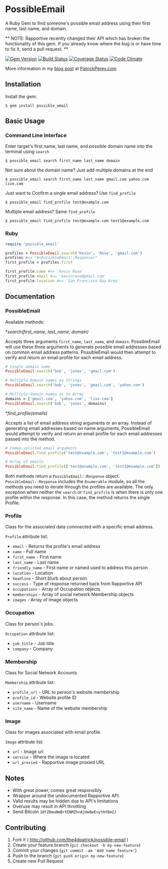 PossibleEmail
=========
A Ruby Gem to find someone's possible email address using their first name, last name, and domain.

** NOTE: Rapportive recently changed their API which has broken the functionality of this gem. If you already know where the bug is or have time to fix it, send a pull request. **

[![Gem Version](https://badge.fury.io/rb/possible_email.svg)](http://badge.fury.io/rb/possible_email)
[![Build Status](https://travis-ci.org/the4dpatrick/possible-email.svg?branch=master)](https://travis-ci.org/the4dpatrick/possible-email)
[![Coverage Status](https://coveralls.io/repos/the4dpatrick/possible-email/badge.png?branch=master)](https://coveralls.io/r/the4dpatrick/possible-email?branch=master)
[![Code Climate](https://codeclimate.com/github/the4dpatrick/possible-email/badges/gpa.svg)](https://codeclimate.com/github/the4dpatrick/possible-email)

More information in my [blog post](http://patrickperey.com/possible-email "blog post") at [PatrickPerey.com](http://patrickperey.com "Patrick Perey Blog")

Installation
------------
Install the gem:

```
$ gem install possible_email
```

Basic Usage
-----

### Command Line Interface


Enter target's first name, last name, and possible domain name into the terminal using `search`

```
$ possible_email search first_name last_name domain
```

Not sure about the domain name? Just add multiple domains at the end

```
$ possible_email search first_name last_name gmail.com yahoo.com live.com
```


Just want to Confirm a single email address? Use `find_profile`

```
$ possible_email find_profile test@example.com
```
Multiple email address? Same `find_profile`

```
$ possible_email find_profile test@example.com test1@example.com
```
### Ruby

```ruby
require 'possible_email'

profiles = PossibleEmail.search('Kevin', 'Rose', 'gmail.com')
profiles #=> "#<PossibleEmail::Response>"
first_profile = profiles.first

first_profile.name #=> 'Kevin Rose'
first_profile.email #=> 'kevinrose@gmail.com'
first_profile.location #=> 'San Francisco Bay Area'
```
Documentation
-------------
### PossibleEmail

Available methods:

**search(first_name, last_name, *domain)**

Accepts three arguments `first_name`, `last_name`, and `domain`. PossibleEmail will use these three arguments to generate possible email addresses based on common email address patterns. PossibleEmail would then attempt to verify and return an email profile for each email address.

```ruby
# Single domain name
PossibleEmail.search('bob', 'jones', 'gmail.com')

# Multiple domain names as Strings
PossibleEmail.search('bob', 'jones', 'gmail.com', 'yahoo.com')

# Multiple domain names as an Array
domains = ['gmail.com', 'yahoo.com', 'live.com']
PossibleEmail.search('bob', 'jones', domains)
```

**find_profile(*emails)**

Accepts a list of email address string arguments or an array. Instead of generating email addresses based on name arguments, PossibleEmail would attempt to verify and return an email profile for each email addresses passed into the method.

```ruby
# Comma-splitted email arguments
PossibleEmail.find_profile('test@example.com', 'test1@example.com')

# Array of emails
PossibleEmail.find_profile(['test@example.com', 'test1@example.com'])
```

Both methods return a `PossibleEmail::Response` object. `PossibleEmail::Response` includes the `Enumerable` module, so all the methods you need to iterate through the profiles are available. The only exception when neither the `search` or `find_profile` is when there is only one profile within the response. In this case, the method returns the single Profile.

### Profile

Class for the associated data connnected with a specific email address.

`Profile` attribute list:

* `email` - Returns the profile's email address
* `name` - Full name
* `first_name` - First name
* `last_name` - Last name
* `friendly_name` - First name or named used to address this person
* `location` - Location
* `headline` - Short blurb about person
* `success` - Type of response returned back from Rapportive API
* `occupations` - Array of Occupation objects
* `memberships` - Array of social network Membership objects
* `images` - Array of Image objects

### Occupation

Class for person's jobs.

`Occupation` attribute list:

* `job_title` - Job title
* `company` - Company

### Membership

Class for Social Network Accounts

`Membership` attribute list:

* `profile_url` - URL to person's website membership
* `profile_id` - Website profile ID
* `username` - Username
* `site_name` - Name of the website membership

### Image

Class for images associated with email profile.

`Image` attribute list:

* `url` - Image url
* `service` - Where the image is located
* `url_proxied` - Rapportive image proxied URL

Notes
-----
* With great power, comes great responsibly
* Wrapper around the undocumented Rapportive API.
* Valid results may be hidden due to API's limitations
* Overuse may result in API throttling
* Send Bitcoin `18fZ6muNmBrtENMZhnAjUw8eEsytmY8mZJ`


Contributing
------------

1. Fork it ( http://github.com/the4dpatrick/possible-email )
2. Create your feature branch (`git checkout -b my-new-feature`)
3. Commit your changes (`git commit -am 'Add some feature'`)
4. Push to the branch (`git push origin my-new-feature`)
5. Create new Pull Request

